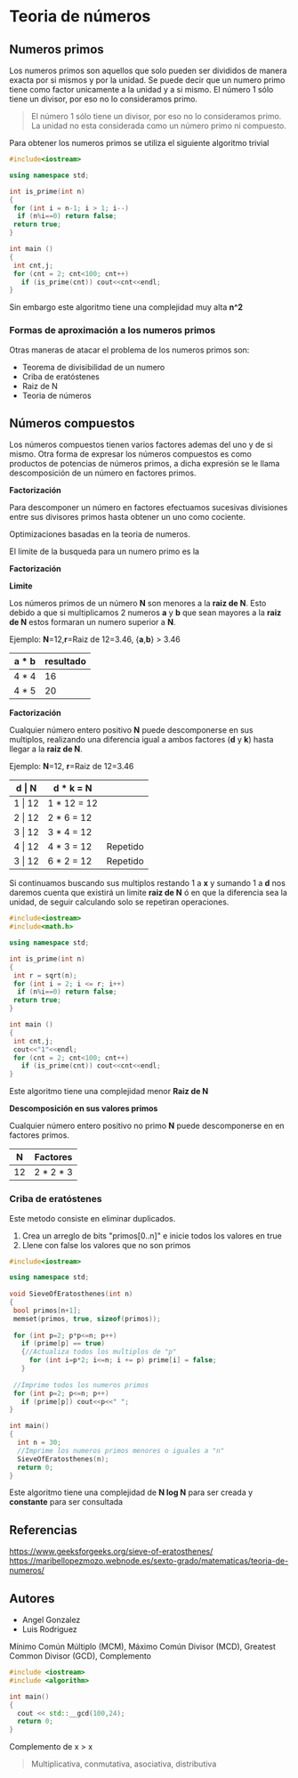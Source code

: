 # Teoria de números

## Numeros primos

Los numeros primos son aquellos que solo pueden ser divididos de manera exacta por si mismos y por la unidad. Se puede decir que un numero primo tiene como factor unicamente a la unidad y a si mismo.
El número 1 sólo tiene un divisor, por eso no lo consideramos primo.

> El número 1 sólo tiene un divisor, por eso no lo consideramos primo. La unidad no esta considerada como un número primo ni compuesto.

Para obtener los numeros primos se utiliza el siguiente algoritmo trivial

```c++
#include<iostream>

using namespace std;

int is_prime(int n)
{
 for (int i = n-1; i > 1; i--)
  if (n%i==0) return false;
 return true;
}

int main ()
{
 int cnt,j;
 for (cnt = 2; cnt<100; cnt++)
   if (is_prime(cnt)) cout<<cnt<<endl;
}
```
Sin embargo este algoritmo tiene una complejidad muy alta **n^2**

### Formas de aproximación a los numeros primos

Otras maneras de atacar el problema de los numeros primos son:

* Teorema de divisibilidad de un numero
* Criba de eratóstenes
* Raiz de N
* Teoria de números

## Números compuestos

Los números compuestos tienen varios factores ademas del uno y de si mismo. Otra forma de expresar los números compuestos es como productos de potencias de números primos, a dicha expresión se le llama descomposición de un número en factores primos.

**Factorización**

Para descomponer un número en factores efectuamos sucesivas divisiones entre sus divisores primos hasta obtener un uno como cociente.


Optimizaciones basadas en la teoria de numeros.

El limite de la busqueda para un numero primo es la

**Factorización**


**Limite**

Los números primos de un número **N** son menores a la **raiz de N**. Esto debido a que si multiplicamos 2 numeros **a** y **b** que sean mayores a la **raiz de N** estos formaran un numero superior a **N**.

Ejemplo: **N**=12,**r**=Raiz de 12=3.46, {**a**,**b**} > 3.46

| a * b | resultado |
| --- | --- |
| 4 * 4 | 16 |
| 4 * 5 | 20 |

**Factorización**

Cualquier número entero positivo **N** puede descomponerse en sus multiplos, realizando una diferencia igual a ambos factores (**d** y **k**) hasta llegar a la **raiz de N**.

Ejemplo: **N**=12, **r**=Raiz de 12=3.46

| d \| N | d * k = N | |
| --- | --- | --- |
| 1 \| 12 | 1 * 12 = 12 | |
| 2 \| 12 | 2 * 6 = 12 | |
| 3 \| 12 | 3 * 4 = 12 | |
| 4 \| 12 | 4 * 3 = 12 | Repetido |
| 3 \| 12 | 6 * 2 = 12 | Repetido |

Si continuamos buscando sus multiplos restando 1 a **x** y sumando 1 a **d** nos daremos cuenta que existirá un limite **raiz de N** ó en que la diferencia sea la unidad, de seguir calculando solo se repetiran operaciones.

```c++
#include<iostream>
#include<math.h>

using namespace std;

int is_prime(int n)
{
 int r = sqrt(n);
 for (int i = 2; i <= r; i++)
  if (n%i==0) return false;
 return true;
}

int main ()
{
 int cnt,j;
 cout<<"1"<<endl;
 for (cnt = 2; cnt<100; cnt++)
   if (is_prime(cnt)) cout<<cnt<<endl;
}
```
Este algoritmo tiene una complejidad menor **Raiz de N**

**Descomposición en sus valores primos**

Cualquier número entero positivo no primo **N** puede descomponerse en en factores primos.

| N | Factores |
|---|---|
| 12 | 2 * 2 * 3 |

### Criba de eratóstenes

Este metodo consiste en eliminar duplicados.
 1. Crea un arreglo de bits "primos[0..n]" e inicie todos los valores en true
 2. Llene con false los valores que no son primos

```c++
#include<iostream>

using namespace std; 
 
void SieveOfEratosthenes(int n) 
{
 bool primos[n+1];
 memset(primos, true, sizeof(primos));
 
 for (int p=2; p*p<=n; p++) 
   if (prime[p] == true) 
   {//Actualiza todos los multiplos de "p"
     for (int i=p*2; i<=n; i += p) prime[i] = false; 
   }
 
 //Imprime todos los numeros primos
 for (int p=2; p<=n; p++) 
   if (prime[p]) cout<<p<<" ";
} 

int main() 
{ 
  int n = 30;
  //Imprime los numeros primos menores o iguales a "n"
  SieveOfEratosthenes(n); 
  return 0; 
} 
```
Este algoritmo tiene una complejidad de **N log N** para ser creada y **constante** para ser consultada

## Referencias
https://www.geeksforgeeks.org/sieve-of-eratosthenes/
https://maribellopezmozo.webnode.es/sexto-grado/matematicas/teoria-de-numeros/

## Autores
* Angel Gonzalez
* Luis Rodriguez

Mínimo Común Múltiplo (MCM), Máximo Común Divisor (MCD), Greatest Common Divisor (GCD), Complemento

```c++
#include <iostream>
#include <algorithm>

int main()
{
  cout << std::__gcd(100,24);
  return 0;
}
```

Complemento de x > x
> Multiplicativa, conmutativa, asociativa, distributiva
